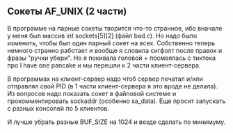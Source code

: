 ## Сокеты AF_UNIX (2 части)

В программе на парные сокеты творится что-то странное, ибо вначале у меня был массив int sockets[5][2] (файл bad.c). Но надо было изменить, чтобы был один парный сокет на всех. Собственно теперь немного странно работает и вообще я словила сигфолт после правок и фразы "ручки убери". Но я покивала головой + посмеялась с тиктока про I have onе pancake и мы перешли к 2 части клиент-сервера. 

В программах на клиент-сервер надо чтоб сервер печатал и/или отправлял свой PID (в 1 части клиент-сервера я это вроде не делала). Из вопросов надо показать сокет в файловой системе и прокомментировать sockaddr (особенно sa_data). Еще просит запускать с разных консолей по 5 клиентов.

И лучше убрать разные BUF_SIZE на 1024 и везде сделать по минимуму. 